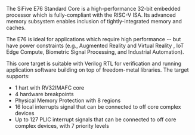 The SiFive E76 Standard Core is a high-performance 32-bit embedded processor which is fully-compliant with the RISC-V ISA. Its advanced memory subsystem enables inclusion of tightly-integrated memory and caches.

The E76 is ideal for applications which require high performance -- but have power constraints (e.g., Augmented Reality and Virtual Reality , IoT Edge Compute, Biometric Signal Processing, and Industrial Automation).

This core target is suitable with Verilog RTL for verification and running application software building on top of freedom-metal libraries. The target supports:

- 1 hart with RV32IMAFC core
- 4 hardware breakpoints
- Physical Memory Protection with 8 regions
- 16 local interrupts signal that can be connected to off core complex devices
- Up to 127 PLIC interrupt signals that can be connected to off core complex devices, with 7 priority levels
